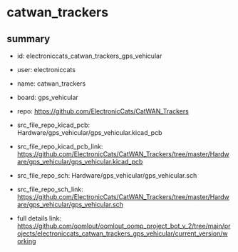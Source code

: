 # catwan_trackers
 
## summary 
* id: electroniccats_catwan_trackers_gps_vehicular
* user: electroniccats
* name: catwan_trackers
* board: gps_vehicular
* repo: https://github.com/ElectronicCats/CatWAN_Trackers
* src_file_repo_kicad_pcb: Hardware/gps_vehicular/gps_vehicular.kicad_pcb
* src_file_repo_kicad_pcb_link: https://github.com/ElectronicCats/CatWAN_Trackers/tree/master/Hardware/gps_vehicular/gps_vehicular.kicad_pcb


* src_file_repo_sch: Hardware/gps_vehicular/gps_vehicular.sch
* src_file_repo_sch_link: https://github.com/ElectronicCats/CatWAN_Trackers/tree/master/Hardware/gps_vehicular/gps_vehicular.sch
* full details link: https://github.com/oomlout/oomlout_oomp_project_bot_v_2/tree/main/projects/electroniccats_catwan_trackers_gps_vehicular/current_version/working  






